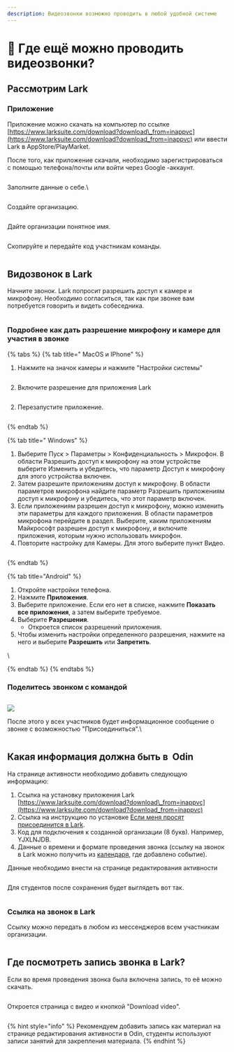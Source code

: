 ```yaml
---
description: Видеозвонки возможно проводить в любой удобной системе
---
```


# 📼 Где ещё можно проводить видеозвонки?

## Рассмотрим Lark

### Приложение&#x20;

Приложение можно скачать на компьютер по ссылке [https://www.larksuite.com/download?download\_from=inappvc](https://www.larksuite.com/download?download_from=inappvc) или ввести Lark  в AppStore/PlayMarket.

После того, как приложение скачали, необходимо зарегистрироваться с помощью телефона/почты или войти через Google -аккаунт.

<figure><img src="../../.gitbook/assets/image (473).png" alt=""><figcaption></figcaption></figure>

Заполните данные о себе.\


<figure><img src="../../.gitbook/assets/image (229).png" alt=""><figcaption></figcaption></figure>

Создайте организацию.

<figure><img src="../../.gitbook/assets/image (214).png" alt=""><figcaption></figcaption></figure>

Дайте организации понятное имя.

<figure><img src="../../.gitbook/assets/image (683).png" alt=""><figcaption></figcaption></figure>

Скопируйте и передайте код участникам команды.&#x20;

<figure><img src="../../.gitbook/assets/image (390).png" alt=""><figcaption></figcaption></figure>

## Видозвонок в Lark

Начните звонок.  Lark попросит разрешить доступ к камере и микрофону.  Необходимо согласиться, так как при звонке вам потребуется говорить и видеть собеседника.

<figure><img src="../../.gitbook/assets/image (230).png" alt=""><figcaption></figcaption></figure>

### Подробнее как дать разрешение микрофону и камере для участия в звонке

{% tabs %}
{% tab title=" MacOS и IPhone" %}
1. Нажмите на значок камеры и нажмите "Настройки системы"

<figure><img src="../../.gitbook/assets/image (245).png" alt=""><figcaption></figcaption></figure>



2. Включите  разрешение для приложения Lark

<figure><img src="../../.gitbook/assets/image (507).png" alt=""><figcaption></figcaption></figure>

2. Перезапустите приложение.

<figure><img src="../../.gitbook/assets/image (328).png" alt=""><figcaption></figcaption></figure>
{% endtab %}

{% tab title=" Windows" %}
1. Выберите Пуск  > Параметры  > Конфиденциальность > Микрофон. В области Разрешить доступ к микрофону на этом устройстве выберите Изменить и убедитесь, что параметр Доступ к микрофону для этого устройства включен.
2. Затем разрешите приложениям доступ к микрофону. В области параметров микрофона найдите параметр Разрешить приложениям доступ к микрофону и убедитесь, что этот параметр включен.
3. Если приложениям разрешен доступ к микрофону, можно изменить эти параметры для каждого приложения. В области параметров микрофона перейдите в раздел. Выберите, каким приложениям Майкрософт разрешен доступ к микрофону, и включите приложения, которым нужно использовать микрофон.
4. Повторите настройку для Камеры. Для этого выберите пункт Видео.

<figure><img src="../../.gitbook/assets/image (279).png" alt=""><figcaption></figcaption></figure>
{% endtab %}

{% tab title="Android" %}
1. Откройте настройки телефона.
2. Нажмите **Приложения**.
3. Выберите приложение. Если его нет в списке, нажмите **Показать все приложения**, а затем выберите требуемое.
4. Выберите **Разрешения**.
   * Откроется список разрешений приложения.
5. Чтобы изменить настройки определенного разрешения, нажмите на него и выберите **Разрешить** или **Запретить**.

\

{% endtab %}
{% endtabs %}

### Поделитесь звонком с командой

<figure><img src="../../.gitbook/assets/image (664).png" alt=""><figcaption></figcaption></figure>

![](<../../.gitbook/assets/image (680).png>)

После этого у всех участников будет информационное сообщение  о звонке с возможностью "Присоединиться".\


<figure><img src="../../.gitbook/assets/telegram-cloud-photo-size-2-5287501656939939569-w.jpg" alt=""><figcaption></figcaption></figure>

## Какая информация должна быть в  Odin

На странице активности необходимо добавить следующую информацию:

1. Ссылка на установку приложения Lark [https://www.larksuite.com/download?download\_from=inappvc](https://www.larksuite.com/download?download_from=inappvc)
2. Ссылка на инструкцию по установке  [Если меня просят присоединится в L](https://informa.gitbook.io/odin_students/esli-menya-prosyat-prisoedinitsya-v-lark)[ark](https://informa.gitbook.io/odin_students/esli-menya-prosyat-prisoedinitsya-v-lark).
3. Код для подключения к созданной организации (8 букв). Например, YJXLNJDB.
4. Данные о времени и формате проведения звонка (ссылку на звонок в Lark можно получить из [календаря](gde-eshyo-mozhno-provodit-videozvonki.md#ssylka-na-zvonok-v-lark), где добавлено событие).

Данные необходимо внести на странице редактирования активности&#x20;

<figure><img src="../../.gitbook/assets/image (238).png" alt=""><figcaption></figcaption></figure>

Для студентов после сохранения будет выглядеть вот так.

<figure><img src="../../.gitbook/assets/image (191).png" alt=""><figcaption></figcaption></figure>

### Ссылка на звонок в Lark

Ссылку можно передать в любом из мессенджеров всем участникам организации.

<figure><img src="../../.gitbook/assets/image (673).png" alt=""><figcaption></figcaption></figure>

## Где посмотреть запись звонка в Lark?

Если во время проведения звонка была включена запись, то её можно скачать.&#x20;

<figure><img src="../../.gitbook/assets/image (228).png" alt=""><figcaption></figcaption></figure>

Откроется страница с видео и кнопкой "Download video".

<figure><img src="../../.gitbook/assets/image (681).png" alt=""><figcaption></figcaption></figure>

{% hint style="info" %}
Рекомендуем добавить запись как материал на странице редактирования активности в Odin, студенты используют записи занятий для закрепления материала.&#x20;
{% endhint %}
